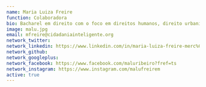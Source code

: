 ```yaml
---
name: Maria Luiza Freire
function: Colaboradora
bio: Bacharel em direito com o foco em direitos humanos, direito urbanístico e diversidade, acredita que a inclusão social e o debate interdisciplinar são fundamentais para democratização dos espaços de incidência e resiliência nas cidades.
image: malu.jpg
email: mfreire@cidadaniainteligente.org
network_twitter: 
network_linkedin: https://www.linkedin.com/in/maria-luiza-freire-merc%C3%AAs-55a837bb/
network_github: 
network_googleplus:
network_facebook: https://www.facebook.com/maluribeiro?fref=ts
network_instagram: https://www.instagram.com/malufreirem
active: true
---
```

